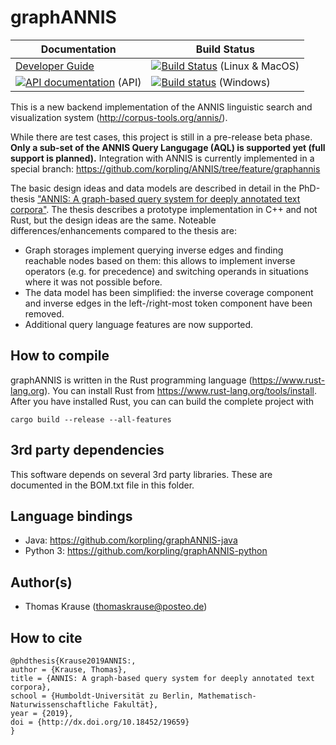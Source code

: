 graphANNIS
==========

| Documentation | Build Status
|-------------- |--------------|
| [Developer Guide](https://korpling.github.io/graphANNIS/docs/v0.17/)  |  [![Build Status](https://travis-ci.org/korpling/graphANNIS.svg?branch=develop)](https://travis-ci.org/korpling/graphANNIS) (Linux & MacOS) | 
|  [![API documentation](https://docs.rs/graphannis/badge.svg)](https://docs.rs/graphannis/) (API) | [![Build status](https://ci.appveyor.com/api/projects/status/nc86noerser0bvha/branch/develop?svg=true)](https://ci.appveyor.com/project/thomaskrause/graphannis/branch/develop) (Windows) |

This is a new backend implementation of the ANNIS linguistic search and visualization system (http://corpus-tools.org/annis/). 

While there are test cases, this project is still in a pre-release beta phase. 
**Only a sub-set of the ANNIS Query Langugage (AQL) is supported yet (full support is planned).**
Integration with ANNIS is currently implemented in a special branch: https://github.com/korpling/ANNIS/tree/feature/graphannis

The basic design ideas and data models are described in detail in the PhD-thesis  ["ANNIS: A graph-based query system for deeply annotated text corpora"](https://doi.org/10.18452/19659). The thesis describes a prototype implementation in C++ and not Rust, but the design ideas are the same.
Noteable differences/enhancements compared to the thesis are:
- Graph storages implement querying inverse edges and finding reachable nodes based on them: this allows to implement inverse operators (e.g. for precedence) and  switching operands in situations where it was not possible before.
- The data model has been simplified: the inverse coverage component and inverse edges in the left-/right-most token component have been removed.
- Additional query language features are now supported.


How to compile
---------------

graphANNIS is written in the Rust programming language (https://www.rust-lang.org).
You can install Rust from https://www.rust-lang.org/tools/install.
After you have installed Rust, you can can build the complete project with

```
cargo build --release --all-features
```

3rd party dependencies
----------------------

This software depends on several 3rd party libraries. These are documented in the BOM.txt file in this folder.

Language bindings
------------------

- Java: https://github.com/korpling/graphANNIS-java
- Python 3: https://github.com/korpling/graphANNIS-python

Author(s)
---------

* Thomas Krause (thomaskrause@posteo.de)

How to cite
-----------

```
@phdthesis{Krause2019ANNIS:,
author = {Krause, Thomas},
title = {ANNIS: A graph-based query system for deeply annotated text corpora},
school = {Humboldt-Universität zu Berlin, Mathematisch-Naturwissenschaftliche Fakultät},
year = {2019},
doi = {http://dx.doi.org/10.18452/19659}
}
```
